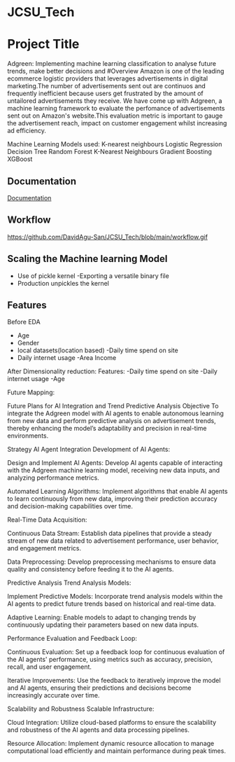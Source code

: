 # JCSU_Tech

# Project Title
Adgreen: Implementing machine learning classification to analyse future trends, make better decisions and 
#Overview
Amazon is one of the leading ecommerce logistic providers that leverages advertisements in digital marketing.The number of advertisements sent out are continuos and frequently inefficient because users get frustrated by the amount of untailored advertisements they receive. We have come up with Adgreen, a machine learning framework to evaluate the perfomance of advertisements sent out on Amazon's website.This evaluation metric is important to gauge the advertisement reach, impact on customer engagement whilst increasing ad efficiency.



Machine Learning Models used:
K-nearest neighbours
Logistic Regression
Decision Tree
Random Forest
K-Nearest Neighbours
Gradient Boosting
XGBoost

## Documentation

[Documentation](https://linktodocumentation)




## Workflow

https://github.com/DavidAgu-San/JCSU_Tech/blob/main/workflow.gif





## Scaling the Machine learning Model

- Use of pickle kernel
-Exporting a versatile binary file 
- Production unpickles the kernel

## Features
Before EDA
- Age
- Gender
- local datasets(location based)
-Daily time spend on site
- Daily internet usage
-Area Income

After Dimensionality reduction:
Features:
-Daily time spend on site
-Daily internet usage
-Age

Future Mapping:

Future Plans for AI Integration and Trend Predictive Analysis
Objective
To integrate the Adgreen model with AI agents to enable autonomous learning from new data and perform predictive analysis on advertisement trends, thereby enhancing the model’s adaptability and precision in real-time environments.

Strategy
AI Agent Integration
Development of AI Agents:

Design and Implement AI Agents: Develop AI agents capable of interacting with the Adgreen machine learning model, receiving new data inputs, and analyzing performance metrics.

Automated Learning Algorithms: Implement algorithms that enable AI agents to learn continuously from new data, improving their prediction accuracy and decision-making capabilities over time.

Real-Time Data Acquisition:

Continuous Data Stream: Establish data pipelines that provide a steady stream of new data related to advertisement performance, user behavior, and engagement metrics.

Data Preprocessing: Develop preprocessing mechanisms to ensure data quality and consistency before feeding it to the AI agents.

Predictive Analysis
Trend Analysis Models:

Implement Predictive Models: Incorporate trend analysis models within the AI agents to predict future trends based on historical and real-time data.

Adaptive Learning: Enable models to adapt to changing trends by continuously updating their parameters based on new data inputs.

Performance Evaluation and Feedback Loop:

Continuous Evaluation: Set up a feedback loop for continuous evaluation of the AI agents' performance, using metrics such as accuracy, precision, recall, and user engagement.

Iterative Improvements: Use the feedback to iteratively improve the model and AI agents, ensuring their predictions and decisions become increasingly accurate over time.

Scalability and Robustness
Scalable Infrastructure:

Cloud Integration: Utilize cloud-based platforms to ensure the scalability and robustness of the AI agents and data processing pipelines.

Resource Allocation: Implement dynamic resource allocation to manage computational load efficiently and maintain performance during peak times.


